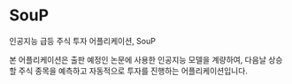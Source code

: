 # SouP
인공지능 급등 주식 투자 어플리케이션, SouP

본 어플리케이션은 출판 예정인 논문에 사용한 인공지능 모델을 계량하여, 다음날 상승할 주식 종목을 예측하고 자동적으로 투자를 진행하는 어플리케이션입니다.
